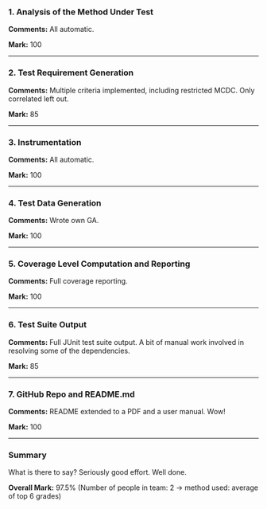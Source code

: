 ### 1. Analysis of the Method Under Test

__Comments:__ All automatic.

__Mark:__ 100

---

### 2. Test Requirement Generation

__Comments:__ Multiple criteria implemented, including restricted MCDC.
Only correlated left out. 

__Mark:__ 85

---

### 3. Instrumentation

__Comments:__ All automatic. 

__Mark:__ 100

---

### 4. Test Data Generation

__Comments:__ Wrote own GA.

__Mark:__ 100

---

### 5. Coverage Level Computation and Reporting

__Comments:__ Full coverage reporting. 

__Mark:__ 100

---

### 6. Test Suite Output

__Comments:__ Full JUnit test suite output. A bit of manual work involved in
resolving some of the dependencies.

__Mark:__ 85

---

### 7. GitHub Repo and README.md

__Comments:__ README extended to a PDF and a user manual. Wow!

__Mark:__ 100

---

### Summary

What is there to say? Seriously good effort. Well done. 

__Overall Mark:__ 97.5% (Number of people in team: 2 -> method used: average of top 6 grades)